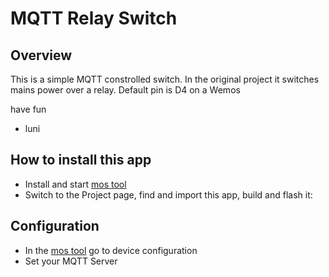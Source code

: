 # MQTT Relay Switch

## Overview

This is a simple MQTT constrolled switch. In the original project
it switches mains power over a relay. Default pin is D4 on a Wemos

have fun
 - luni

## How to install this app

- Install and start [mos tool](https://mongoose-os.com/software.html)
- Switch to the Project page, find and import this app, build and flash it:

## Configuration

- In the [mos tool](https://mongoose-os.com/software.html) go to device configuration
- Set your MQTT Server

